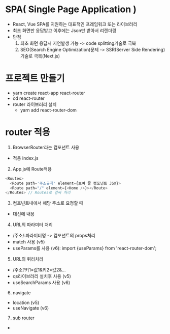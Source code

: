 # SPA( Single Page Application )
- React, Vue SPA를 지원하는 대표적인 프레임워크 또는 라이브러리
- 최초 화면만 응답받고 이후에는 Json만 받아서 리렌더링
- 단점
  1. 최초 화면 응답시 지연발생 가능 -> code splitting기술로 극복
  2. SEO(Search Engine Optimization)문제 -> SSR(Server Side Rendering)기술로 극복(Next.js)

# 프로젝트 만들기
- yarn create react-app react-router
- cd react-router
- router 라이브러리 설치
  - yarn add react-router-dom

# router 적용
1. BrowserRouter라는 컴포넌트 사용
  - 적용 index.js
2. App.js에 Route적용
  ```js
  <Routes>
    <Route path='주소규칙' element={보여 줄 컴포넌트 JSX}>
    <Route path="/" element={<Home />}></Route>
  </Routes> // Routes로 감싸 처리
  ```
3. 컴포넌트내에서 해당 주소로 요청할 때
  - <a> 대신에 <Link to='주소'>내용</Link>
4. URL의 파라미터 처리
  - /주소/:파라미터명 -> 컴포넌트의 props처리
  - match 사용 (v5)
  - useParams를 사용 (v6): import {useParams} from 'react-router-dom';
5. URL의 쿼리처리
  - /주소?키1=값1&키2=값2&...
  - qs라이브러리 설치후 사용 (v5)
  - useSearchParams 사용 (v6)
6. navigate
  - location (v5)
  - useNavigate (v6)
7. sub router
  - <Route> <Route /> </Route>